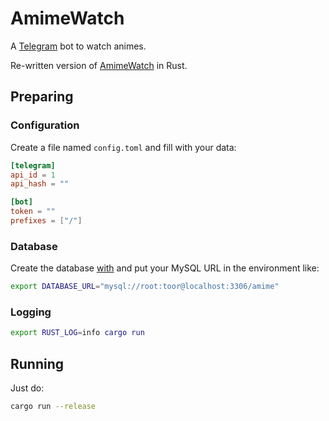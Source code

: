 # AmimeWatch

A [Telegram](https://telegram.org/) bot to watch animes.

Re-written version of [AmimeWatch](https://github.com/AmanoTeam/AmimeWatch/) in Rust.

## Preparing

### Configuration

Create a file named `config.toml` and fill with your data:

```toml
[telegram]
api_id = 1
api_hash = ""

[bot]
token = ""
prefixes = ["/"]
```

### Database

Create the database [with](src/database/database.sql) and put your MySQL URL in the environment like:

```bash
export DATABASE_URL="mysql://root:toor@localhost:3306/amime"
```

### Logging

```bash
export RUST_LOG=info cargo run
```

## Running

Just do:

```bash
cargo run --release
```
